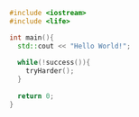 ```cpp
#include <iostream>
#include <life>

int main(){
  std::cout << "Hello World!";
  
  while(!success()){
    tryHarder();
  }
  
  return 0;
}
```

<!--
**JeonHaLin/JeonHaLin** is a ✨ _special_ ✨ repository because its `README.md` (this file) appears on your GitHub profile.

Here are some ideas to get you started:

- 🔭 I’m currently working on ...
- 🌱 I’m currently learning ...
- 👯 I’m looking to collaborate on ...
- 🤔 I’m looking for help with ...
- 💬 Ask me about ...
- 📫 How to reach me: ...
- 😄 Pronouns: ...
- ⚡ Fun fact: ...
-->
